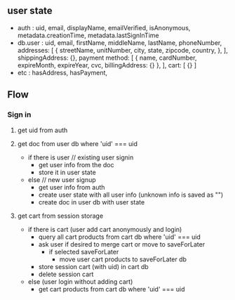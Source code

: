 ## user state
- auth : uid, email, displayName, emailVerified, isAnonymous,
        metadata.creationTime, metadata.lastSignInTime
- db.user : uid, email, firstName, middleName, lastName,
        phoneNumber,
        addresses: [
          {
            streetName, unitNumber,
            city, state, zipcode, country,
          },
        ],
        shippingAddress: {},
        payment method: [
          {
            name, cardNumber,
            expireMonth, expireYear, cvc,
            billingAddress: {}
          },
        ],
        cart: [
          {}
        ]
- etc : hasAddress, hasPayment,



## Flow

### Sign in
1. get uid from auth
2. get doc from user db where 'uid' === uid
    - if there is user  // existing user signin
      - get user info from the doc
      - store it in user state
    - else              // new user signup
      - get user info from auth
      - create user state with all user info
        (unknown info is saved as "")
      - create doc in user db with user state

3. get cart from session storage
    - if there is cart (user add cart anonymously and login)
      - query all cart products from cart db where 'uid' === uid
      - ask user if desired to merge cart or move to saveForLater
        - if selected saveForLater
          - move user cart products to saveForLater db
      - store session cart (with uid) in cart db
      - delete session cart
    - else (user login without adding cart)
      - get cart products from cart db where 'uid' === uid

